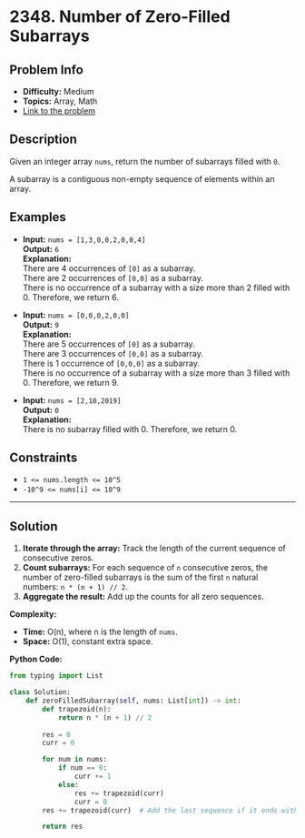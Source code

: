 # 2348. Number of Zero-Filled Subarrays

## Problem Info

- **Difficulty:** Medium
- **Topics:** Array, Math
- [Link to the problem](https://leetcode.com/problems/number-of-zero-filled-subarrays/)

## Description

Given an integer array `nums`, return the number of subarrays filled with `0`.

A subarray is a contiguous non-empty sequence of elements within an array.

## Examples

- **Input:** `nums = [1,3,0,0,2,0,0,4]`  
  **Output:** `6`  
  **Explanation:**  
  There are 4 occurrences of `[0]` as a subarray.  
  There are 2 occurrences of `[0,0]` as a subarray.  
  There is no occurrence of a subarray with a size more than 2 filled with 0. Therefore, we return 6.

- **Input:** `nums = [0,0,0,2,0,0]`  
  **Output:** `9`  
  **Explanation:**  
  There are 5 occurrences of `[0]` as a subarray.  
  There are 3 occurrences of `[0,0]` as a subarray.  
  There is 1 occurrence of `[0,0,0]` as a subarray.  
  There is no occurrence of a subarray with a size more than 3 filled with 0. Therefore, we return 9.

- **Input:** `nums = [2,10,2019]`  
  **Output:** `0`  
  **Explanation:**  
  There is no subarray filled with 0. Therefore, we return 0.

## Constraints

- `1 <= nums.length <= 10^5`
- `-10^9 <= nums[i] <= 10^9`

---

## Solution

1. **Iterate through the array:** Track the length of the current sequence of consecutive zeros.
2. **Count subarrays:** For each sequence of `n` consecutive zeros, the number of zero-filled subarrays is the sum of the first `n` natural numbers: `n * (n + 1) // 2`.
3. **Aggregate the result:** Add up the counts for all zero sequences.

**Complexity:**

- **Time:** O(n), where n is the length of `nums`.
- **Space:** O(1), constant extra space.

**Python Code:**

```python
from typing import List

class Solution:
    def zeroFilledSubarray(self, nums: List[int]) -> int:
        def trapezoid(n):
            return n * (n + 1) // 2
        
        res = 0
        curr = 0

        for num in nums:
            if num == 0:
                curr += 1
            else:
                res += trapezoid(curr)
                curr = 0
        res += trapezoid(curr)  # Add the last sequence if it ends with zeros

        return res
```